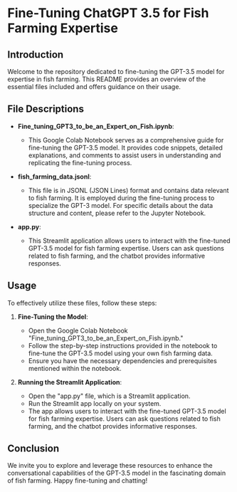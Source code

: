 # Fine-Tuning ChatGPT 3.5 for Fish Farming Expertise

## Introduction
Welcome to the repository dedicated to fine-tuning the GPT-3.5 model for expertise in fish farming. This README provides an overview of the essential files included and offers guidance on their usage.

## File Descriptions
- **Fine_tuning_GPT3_to_be_an_Expert_on_Fish.ipynb**:
  - This Google Colab Notebook serves as a comprehensive guide for fine-tuning the GPT-3.5 model. It provides code snippets, detailed explanations, and comments to assist users in understanding and replicating the fine-tuning process.

- **fish_farming_data.jsonl**:
  - This file is in JSONL (JSON Lines) format and contains data relevant to fish farming. It is employed during the fine-tuning process to specialize the GPT-3 model. For specific details about the data structure and content, please refer to the Jupyter Notebook.

- **app.py**:
  - This Streamlit application allows users to interact with the fine-tuned GPT-3.5 model for fish farming expertise. Users can ask questions related to fish farming, and the chatbot provides informative responses.

## Usage
To effectively utilize these files, follow these steps:

1. **Fine-Tuning the Model**:
   - Open the Google Colab Notebook "Fine_tuning_GPT3_to_be_an_Expert_on_Fish.ipynb."
   - Follow the step-by-step instructions provided in the notebook to fine-tune the GPT-3.5 model using your own fish farming data.
   - Ensure you have the necessary dependencies and prerequisites mentioned within the notebook.

2. **Running the Streamlit Application**:
   - Open the "app.py" file, which is a Streamlit application.
   - Run the Streamlit app locally on your system.
   - The app allows users to interact with the fine-tuned GPT-3.5 model for fish farming expertise. Users can ask questions related to fish farming, and the chatbot provides informative responses.

## Conclusion
We invite you to explore and leverage these resources to enhance the conversational capabilities of the GPT-3.5 model in the fascinating domain of fish farming. Happy fine-tuning and chatting!

